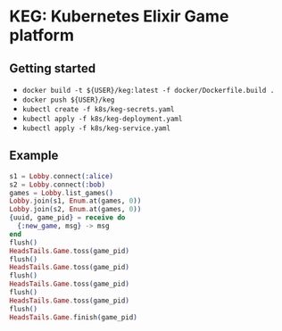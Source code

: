 # KEG: Kubernetes Elixir Game platform

## Getting started

* `docker build -t ${USER}/keg:latest -f docker/Dockerfile.build .`
* `docker push ${USER}/keg`
* `kubectl create -f k8s/keg-secrets.yaml`
* `kubectl apply -f k8s/keg-deployment.yaml`
* `kubectl apply -f k8s/keg-service.yaml`

## Example

```elixir
s1 = Lobby.connect(:alice)
s2 = Lobby.connect(:bob)
games = Lobby.list_games()
Lobby.join(s1, Enum.at(games, 0))
Lobby.join(s2, Enum.at(games, 0))
{uuid, game_pid} = receive do
  {:new_game, msg} -> msg
end
flush()
HeadsTails.Game.toss(game_pid)
flush()
HeadsTails.Game.toss(game_pid)
flush()
HeadsTails.Game.toss(game_pid)
flush()
HeadsTails.Game.toss(game_pid)
flush()
HeadsTails.Game.finish(game_pid)
```
